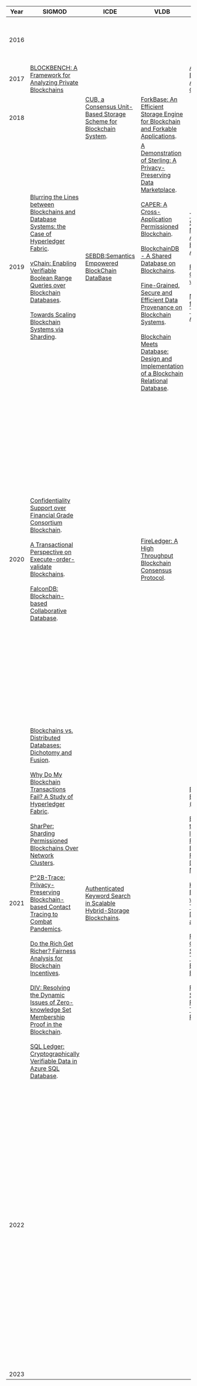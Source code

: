 | Year | SIGMOD                                                       | ICDE                                                         | VLDB                                                         | SOSP                                                         | OSDI                                                         | NSDI                                                         | S&P                                                          | PODC | IDCS |      |      |      |      |      |
| ---- | ------------------------------------------------------------ | ------------------------------------------------------------ | ------------------------------------------------------------ | ------------------------------------------------------------ | ------------------------------------------------------------ | ------------------------------------------------------------ | ------------------------------------------------------------ | ---- | ---- | ---- | ---- | ---- | ---- | ---- |
| 2016 |                                                              |                                                              |                                                              |                                                              |                                                              | [Bitcoin-NG: A Scalable Blockchain Protocol](https://www.usenix.org/system/files/conference/nsdi16/nsdi16-paper-eyal.pdf). | [Hawk: The Blockchain Model of Cryptography and Privacy-Preserving Smart Contracts](https://eprint.iacr.org/2015/675.pdf). |      |      |      |      |      |      |      |
| 2017 | [BLOCKBENCH: A Framework for Analyzing Private Blockchains](https://www.comp.nus.edu.sg/~ooibc/blockbench.pdf) |                                                              |                                                              | [Algorand: Scaling Byzantine Agreements for Cryptocurrencies](https://people.csail.mit.edu/nickolai/papers/gilad-algorand.pdf). |                                                              |                                                              |                                                              |      |      |      |      |      |      |      |
| 2018 |                                                              | [CUB, a Consensus Unit-Based Storage Scheme for Blockchain System](https://ieeexplore.ieee.org/abstract/document/8509246). | [ForkBase: An Efficient Storage Engine for Blockchain and Forkable Applications](http://www.vldb.org/pvldb/vol11/p1137-wang.pdf). |                                                              |                                                              |                                                              | [OmniLedger: A Secure, Scale-Out, Decentralized Ledger via Sharding](https://eprint.iacr.org/2017/406.pdf). |      |      |      |      |      |      |      |
| 2019 | [Blurring the Lines between Blockchains and Database Systems: the Case of Hyperledger Fabric](https://dl.acm.org/doi/pdf/10.1145/3299869.3319883?download=true).<br /><br />[vChain: Enabling Verifiable Boolean Range Queries over Blockchain Databases](https://arxiv.org/pdf/1812.02386.pdf).<br /><br />[Towards Scaling Blockchain Systems via Sharding](https://www.comp.nus.edu.sg/~hungdang/papers/sharding.pdf). | [SEBDB:Semantics Empowered BlockChain DataBase](https://ieeexplore.ieee.org/abstract/document/8731416) | [A Demonstration of Sterling: A Privacy-Preserving Data Marketplace](http://www.vldb.org/pvldb/vol11/p2086-hynes.pdf).<br /><br />[CAPER: A Cross-Application Permissioned Blockchain](http://www.vldb.org/pvldb/vol12/p1385-amiri.pdf).<br /><br />[BlockchainDB - A Shared Database on Blockchains](http://www.vldb.org/pvldb/vol12/p1597-el-hindi.pdf).<br /><br />[Fine-Grained, Secure and Efficient Data Provenance on Blockchain Systems](http://www.vldb.org/pvldb/vol12/p975-ruan.pdf).<br /><br />[Blockchain Meets Database: Design and Implementation of a Blockchain Relational Database](http://www.vldb.org/pvldb/vol12/p1539-nathan.pdf). | [Teechain: A Secure Payment Network with Asynchronous Blockchain Access](https://arxiv.org/pdf/1707.05454.pdf).<br /><br />[Fast and Secure Global Payments with Stellar](https://www.scs.stanford.edu/~dm/home/papers/lokhava:stellar-core.pdf)<br /><br />[Notary: A Device for Secure Transaction Approval](https://pdos.csail.mit.edu/papers/notary:sosp19.pdf). |                                                              | [Monoxide: Scale Out Blockchain with Asynchronized Consensus Zones](https://www.usenix.org/system/files/nsdi19-wang-jiaping.pdf). | [Proof-of-Stake Sidechains](https://eprint.iacr.org/2018/1239.pdf).<br /><br />[Perun: Virtual payment hubs over cryptocurrencies](https://eprint.iacr.org/2017/635.pdf)<br /><br />[Lay Down the Common Metrics: Evaluating Proof-of-Work Consensus Protocols’ Security](https://www.esat.kuleuven.be/cosic/publications/article-3005.pdf)<br /><br />[Redactable Blockchain in the Permissionless Setting](https://arxiv.org/abs/1901.03206).<br /><br />[Ouroboros Crypsinous: Privacy-Preserving Proof-of-Stake](https://eprint.iacr.org/2018/1132).<br /><br />[XCLAIM: Decentralized, Interoperable, Cryptocurrency-Backed Assets](https://eprint.iacr.org/2018/643.pdf). |      |      |      |      |      |      |      |
| 2020 | [Confidentiality Support over Financial Grade Consortium Blockchain](https://dl.acm.org/doi/abs/10.1145/3318464.3386127).<br /><br />[A Transactional Perspective on Execute-order-validate Blockchains](https://dl.acm.org/doi/10.1145/3318464.3389693).<br /><br />[FalconDB: Blockchain-based Collaborative Database](https://dl.acm.org/doi/10.1145/3318464.3380594). |                                                              | [FireLedger: A High Throughput Blockchain Consensus Protocol](http://www.vldb.org/pvldb/vol13/p1525-buchnik.pdf). |                                                              | [Blockene: A High-throughput Blockchain Over Mobile Devices](https://arxiv.org/pdf/2010.07277)<br /><br />[Byzantine ordered consensus without Byzantine oligarchy](https://www.microsoft.com/en-us/research/uploads/prod/2020/10/paper-5f89e2898ee53.pdf) | [High Throughput Cryptocurrency Routing in Payment Channel Networks](https://www.usenix.org/system/files/nsdi20-paper-sivaraman.pdf). | [OHIE: Blockchain Scaling Made Simple](https://arxiv.org/abs/1811.12628).<br /><br />[VerX: Safety Verification of Smart Contracts](https://github.com/jianyu-niu/blockchain_conference_paper/blob/master).<br /><br />[VeriSmart: A Highly Precise Safety Verifier for Ethereum Smart Contracts](https://github.com/jianyu-niu/blockchain_conference_paper/blob/master).<br /><br />[Executable Operational Semantics of Solidity](https://arxiv.org/pdf/1804.01295.pdf).<br /><br />[Sync HotStuff: Simple and Practical Synchronous State Machine Replication](https://github.com/jianyu-niu/blockchain_conference_paper/blob/master).<br /><br />[Flash Boys 2.0: Frontrunning in Decentralized Exchanges, Miner Extractable Value, and Consensus Instability](https://github.com/jianyu-niu/blockchain_conference_paper/blob/master).<br /><br />[FlyClient: Super-Light Clients for Cryptocurrencies](https://github.com/jianyu-niu/blockchain_conference_paper/blob/master).<br /><br />[Semantic Understanding of Smart Contracts: Executable Operational Semantics of Solidity](https://ieeexplore.ieee.org/document/9152785). |      |      |      |      |      |      |      |
| 2021 | [Blockchains vs. Distributed Databases: Dichotomy and Fusion](https://www.comp.nus.edu.sg/~ooibc/bcvsdb.pdf).<br /><br />[Why Do My Blockchain Transactions Fail? A Study of Hyperledger Fabric](https://arxiv.org/pdf/2103.04681.pdf).<br /><br />[SharPer: Sharding Permissioned Blockchains Over Network Clusters](https://sites.cs.ucsb.edu/~amiri/papers/sharper.pdf).<br /><br />[P^2B-Trace: Privacy-Preserving Blockchain-based Contact Tracing to Combat Pandemics](https://dl.acm.org/doi/abs/10.1145/3448016.3459237).<br /><br />[Do the Rich Get Richer? Fairness Analysis for Blockchain Incentives](https://arxiv.org/pdf/2103.14713.pdf).<br /><br />[DIV: Resolving the Dynamic Issues of Zero-knowledge Set Membership Proof in the Blockchain](https://dl.acm.org/doi/abs/10.1145/3448016.3457248).<br /><br />[SQL Ledger: Cryptographically Verifiable Data in Azure SQL Database](https://dl.acm.org/doi/pdf/10.1145/3448016.3457558). | [Authenticated Keyword Search in Scalable Hybrid-Storage Blockchains](https://ieeexplore.ieee.org/abstract/document/9458753). |                                                              | [Basil: Breaking up BFT with ACID (transactions)](https://dl.acm.org/doi/pdf/10.1145/3477132.3483552)<br /><br />[Bidl: A High-throughput, Low-latency Permissioned Blockchain Framework for Datacenter Networks](https://dl.acm.org/doi/pdf/10.1145/3477132.3483574).<br /><br />[Kauri: Scalable BFT Consensus with Pipelined Tree-Based Dissemination and Aggregation](https://dl.acm.org/doi/pdf/10.1145/3477132.3483584).<br /><br />[Forerunner: Constraint-based Speculative Transaction Execution for Ethereum](https://dl.acm.org/doi/pdf/10.1145/3477132.3483564).<br /><br />[Rabia: Simplifying State-Machine Replication Through Randomization](https://dl.acm.org/doi/pdf/10.1145/3477132.3483582). | [Finding Consensus Bugs in Ethereum via Multi-transaction Differential Fuzzing](https://www.usenix.org/system/files/osdi21-yang.pdf).<br /><br />[Bringing Decentralized Search to Decentralized Services](https://www.usenix.org/system/files/osdi21-li.pdf). |                                                              | [High-Frequency Trading on Decentralized On-Chain Exchanges](https://github.com/jianyu-niu/blockchain_conference_paper/blob/master)<br /><br />[A2L: Anonymous Atomic Locks for Scalability in Payment Channel Hubs](https://github.com/jianyu-niu/blockchain_conference_paper/blob/master)<br /><br />[Ebb-and-Flow Protocols: A Resolution of the Availability-Finality Dilemma](https://github.com/jianyu-niu/blockchain_conference_paper/blob/master)<br /><br />[MAD-HTLC: Because HTLC is Crazy-Cheap to Attack](https://github.com/jianyu-niu/blockchain_conference_paper/blob/master)<br /><br />[On the Anonymity Guarantees of Anonymous Proof-of-Stake Protocols](https://github.com/jianyu-niu/blockchain_conference_paper/blob/master)<br /><br />[On the Just-In-Time Discovery of Profit-Generating Transactions in DeFi Protocols](https://github.com/jianyu-niu/blockchain_conference_paper/blob/master)<br /><br />[SGUARD: Smart Contracts Made Vulnerability-Free](https://github.com/jianyu-niu/blockchain_conference_paper/blob/master)<br /><br />[Red Belly: A Secure, Fair and Scalable Open Blockchain](https://github.com/jianyu-niu/blockchain_conference_paper/blob/master) |      |      |      |      |      |      |      |
| 2022 |                                                              |                                                              |                                                              |                                                              |                                                              | [DispersedLedger: High-Throughput Byzantine Consensus on Variable Bandwidth Networks](https://arxiv.org/pdf/2110.04371.pdf).<br /><br />[IA-CCF：Individual Accountability for Permissioned Ledgers](https://www.usenix.org/system/files/nsdi22-paper-shamis.pdf) | [ZeeStar: Private Smart Contracts by Homomorphic Encryption and Zero-knowledge Proofs](https://github.com/jianyu-niu/blockchain_conference_paper/blob/master)<br /><br />[SAILFISH: Vetting Smart Contract State-Inconsistency Bugs in Seconds](https://github.com/jianyu-niu/blockchain_conference_paper/blob/master)<br /><br />[MatRiCT+: More Efficient Post-Quantum Private Blockchain Payments](https://github.com/jianyu-niu/blockchain_conference_paper/blob/master)<br /><br />[Quantifying Blockchain Extractable Value:How dark is the forest?](https://github.com/jianyu-niu/blockchain_conference_paper/blob/master)<br /><br />[Universal Atomic Swaps: Secure Exchange of Coins Across All Blockchains](https://github.com/jianyu-niu/blockchain_conference_paper/blob/master)<br /><br />[Using Throughput-Centric Byzantine Broadcast to Tolerate Malicious Majority in Blockchains](https://github.com/jianyu-niu/blockchain_conference_paper/blob/master) |      |      |      |      |      |      |      |
| 2023 |                                                              |                                                              |                                                              |                                                              |                                                              |                                                              |                                                              |      |      |      |      |      |      |      |

